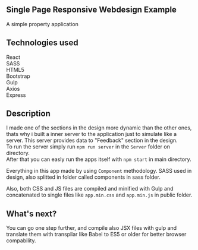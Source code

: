 ## Single Page Responsive Webdesign Example

A simple property application

## Technologies used

React    
SASS    
HTML5  
Bootstrap  
Gulp  
Axios  
Express  

## Description
I made one of the sections in the design more dynamic than the other ones, thats why i built a inner server to the application just to simulate like a server. This server provides data to "Feedback" section in the design.  
To run the server simply  run `npm run server` in the `Server` folder on directory.  
After that you can easly run the apps itself with `npm start` in main directory.  

Everything in this app made by using `Component` methodology.
SASS used in design, also splitted in folder called components in sass folder.  

Also, both CSS and JS files are compiled and minified with Gulp and concatenated to single files like `app.min.css` and `app.min.js` in public folder.  

## What's next?
You can go one step further, and compile also JSX files with gulp and translate them with transpilar like Babel to ES5 or older for better browser compability.  
